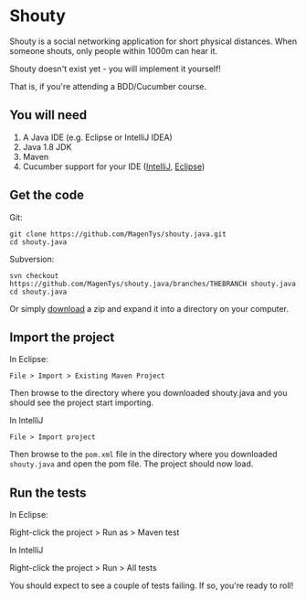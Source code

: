 # Shouty

Shouty is a social networking application for short physical distances.
When someone shouts, only people within 1000m can hear it.

Shouty doesn't exist yet - you will implement it yourself!

That is, if you're attending a BDD/Cucumber course.

## You will need

1. A Java IDE (e.g. Eclipse or IntelliJ IDEA)
2. Java 1.8 JDK
3. Maven
4. Cucumber support for your IDE ([IntelliJ](https://plugins.jetbrains.com/plugin/7212?pr=), [Eclipse](https://cucumber.io/cucumber-eclipse/))

## Get the code

Git:

    git clone https://github.com/MagenTys/shouty.java.git
    cd shouty.java

Subversion:

    svn checkout https://github.com/MagenTys/shouty.java/branches/THEBRANCH shouty.java
    cd shouty.java

Or simply [download](https://github.com/MagenTys/shouty.java/releases) a zip and expand it into a directory on your computer.


## Import the project

In Eclipse:

 `File > Import > Existing Maven Project`

Then browse to the directory where you downloaded shouty.java and you should see the project start importing.

In IntelliJ

`File > Import project`

Then browse to the `pom.xml` file in the directory where you downloaded `shouty.java` and open the pom file. The project should now load.

## Run the tests

In Eclipse:

Right-click the project > Run as > Maven test

In IntelliJ

Right-click the project > Run > All tests

You should expect to see a couple of tests failing. If so, you're ready to roll!

